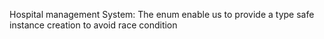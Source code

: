 Hospital management System:
The enum enable us to provide a type safe instance creation to avoid race condition

